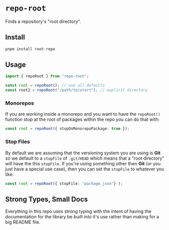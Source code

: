 # `repo-root`

Finds a repository's "root directory".

## Install

```sh
pnpm install root-repo
```

## Usage

```ts
import { repoRoot } from "repo-root";

const root = repoRoot(); // use all defaults
const root2 = repoRoot("/path/to/start"); // explicit directory
```

### Monorepos

If you are working inside a monorepo and you want to have the `repoRoot()` function stop at the root of packages within the repo you can do that with:

```ts
const root = repoRoot({ stopOnMonorepoPackage: true });
```

### Stop Files

By default we are assuming that the versioning system you are using is **Git** so we default to a `stopFile` of `.git/HEAD` which means that a "root directory" will have the this `stopFile`. If you're using something other then **Git** (or you just have a special use case), then you can set the `stopFile` to whatever you like:

```ts
const root = repoRoot({ stopFile: "package.json"} );
```

## Strong Types, Small Docs

Everything in this repo uses strong typing with the intent of having the documentation for the library be _built into_ it's use rather than making for a big README file.
